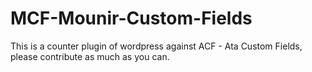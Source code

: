 # MCF-Mounir-Custom-Fields
This is a counter plugin of wordpress against ACF - Ata Custom Fields, please contribute as much as you can.
